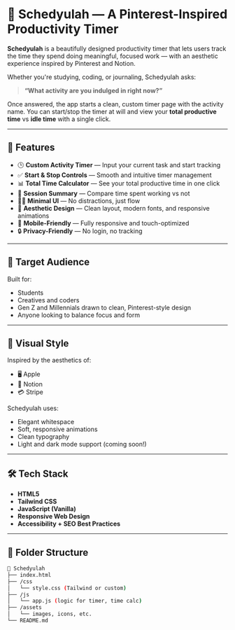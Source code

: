 # 🌸 Schedyulah — A Pinterest-Inspired Productivity Timer

**Schedyulah** is a beautifully designed productivity timer that lets users track the time they spend doing meaningful, focused work — with an aesthetic experience inspired by Pinterest and Notion.

Whether you're studying, coding, or journaling, Schedyulah asks:

> **“What activity are you indulged in right now?”**

Once answered, the app starts a clean, custom timer page with the activity name. You can start/stop the timer at will and view your **total productive time** vs **idle time** with a single click.

---

## 🌟 Features

- 🕒 **Custom Activity Timer** — Input your current task and start tracking
- ✅ **Start & Stop Controls** — Smooth and intuitive timer management
- 📊 **Total Time Calculator** — See your total productive time in one click
- 🎯 **Session Summary** — Compare time spent working vs not
- 🧘‍♀️ **Minimal UI** — No distractions, just flow
- 🌙 **Aesthetic Design** — Clean layout, modern fonts, and responsive animations
- 📱 **Mobile-Friendly** — Fully responsive and touch-optimized
- 🔒 **Privacy-Friendly** — No login, no tracking

---

## 🎯 Target Audience

Built for:
- Students
- Creatives and coders
- Gen Z and Millennials drawn to clean, Pinterest-style design
- Anyone looking to balance focus and form

---

## 🎨 Visual Style

Inspired by the aesthetics of:
- 🖥️ Apple  
- 📘 Notion  
- 💳 Stripe  

Schedyulah uses:
- Elegant whitespace
- Soft, responsive animations
- Clean typography
- Light and dark mode support (coming soon!)

---

## 🛠️ Tech Stack

- **HTML5**
- **Tailwind CSS**
- **JavaScript (Vanilla)**
- **Responsive Web Design**
- **Accessibility + SEO Best Practices**

---

## 📂 Folder Structure

```bash
📁 Schedyulah
├── index.html
├── /css
│   └── style.css (Tailwind or custom)
├── /js
│   └── app.js (logic for timer, time calc)
├── /assets
│   └── images, icons, etc.
└── README.md

